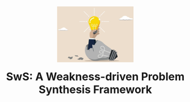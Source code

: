 <h1 align="center">
<img src="./docs/static/images/icon2.png" width="200" alt="SwS-Logo" />
<br>
<br style="display: block; content: ''; margin-top: 0.5em;" />
SwS: A Weakness-driven Problem Synthesis Framework</span>
</h1>
